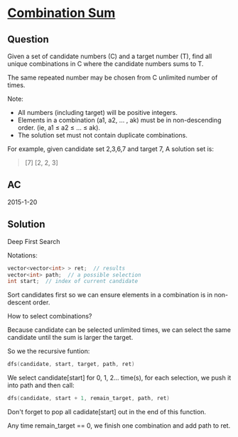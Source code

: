 # [Combination Sum](https://oj.leetcode.com/problems/combination-sum/)

## Question
Given a set of candidate numbers (C) and a target number (T), find all unique combinations in C where the candidate numbers sums to T.

The same repeated number may be chosen from C unlimited number of times.

Note:
  - All numbers (including target) will be positive integers.
  - Elements in a combination (a1, a2, … , ak) must be in non-descending order. (ie, a1 ≤ a2 ≤ … ≤ ak).
  - The solution set must not contain duplicate combinations.
 
For example, given candidate set 2,3,6,7 and target 7, 
A solution set is: 
> [7] 
[2, 2, 3] 
## AC
2015-1-20

## Solution

Deep First Search

Notations:
``` cpp
vector<vector<int> > ret;  // results
vector<int> path;  // a possible selection
int start;  // index of current candidate
```

Sort candidates first so we can ensure elements in a combination is in non-descent order.

How to select combinations?

Because candidate can be selected unlimited times, we can select the same candidate until the sum is larger the target. 

So we the recursive funtion:
``` cpp
dfs(candidate, start, target, path, ret)
```

We select candidate[start] for 0, 1, 2... time(s), for each selection, we push it into path and then call: 
``` cpp
dfs(candidate, start + 1, remain_target, path, ret)
```

Don't forget to pop all cadidate[start] out in the end of this function.

Any time remain_target == 0, we finish one combination and add path to ret.
